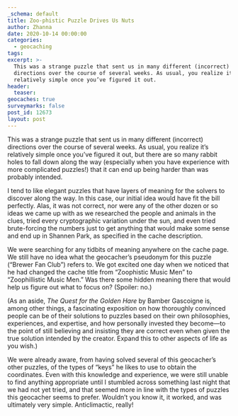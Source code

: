 ```yaml
---
_schema: default
title: Zoo-phistic Puzzle Drives Us Nuts
author: Zhanna
date: 2020-10-14 00:00:00
categories:
  - geocaching
tags:
excerpt: >-
  This was a strange puzzle that sent us in many different (incorrect)
  directions over the course of several weeks. As usual, you realize it’s
  relatively simple once you’ve figured it out.
header:
  teaser:
geocaches: true
surveymarks: false
post_id: 12673
layout: post
---
```

This was a strange puzzle that sent us in many different (incorrect) directions over the course of several weeks. As usual, you realize it’s relatively simple once you’ve figured it out, but there are so many rabbit holes to fall down along the way (especially when you have experience with more complicated puzzles\!) that it can end up being harder than was probably intended.

I tend to like elegant puzzles that have layers of meaning for the solvers to discover along the way. In this case, our initial idea would have fit the bill perfectly. Alas, it was not correct, nor were any of the other dozen or so ideas we came up with as we researched the people and animals in the clues, tried every cryptographic variation under the sun, and even tried brute-forcing the numbers just to get anything that would make some sense and end up in Shannen Park, as specified in the cache description.

We were searching for any tidbits of meaning anywhere on the cache page. We still have no idea what the geocacher’s pseudonym for this puzzle (“Brewer Fan Club”) refers to. We got excited one day when we noticed that he had changed the cache title from “Zoophistic Music Men” to “Zoophillistic Music Men.” Was there some hidden meaning there that would help us figure out what to focus on? (Spoiler: no.)

(As an aside,&nbsp;*The Quest for the Golden Hare*&nbsp;by Bamber Gascoigne is, among other things, a fascinating exposition on how thoroughly convinced people can be of their solutions to puzzles based on their own philosophies, experiences, and expertise, and how personally invested they become—to the point of still believing and insisting they are correct even when given the true solution intended by the creator. Expand this to other aspects of life as you wish.)

We were already aware, from having solved several of this geocacher’s other puzzles, of the types of “keys” he likes to use to obtain the coordinates. Even with this knowledge and experience, we were still unable to find anything appropriate until I stumbled across something last night that we had not yet tried, and that seemed more in line with the types of puzzles this geocacher seems to prefer. Wouldn’t you know it, it worked, and was ultimately very simple. Anticlimactic, really\!
